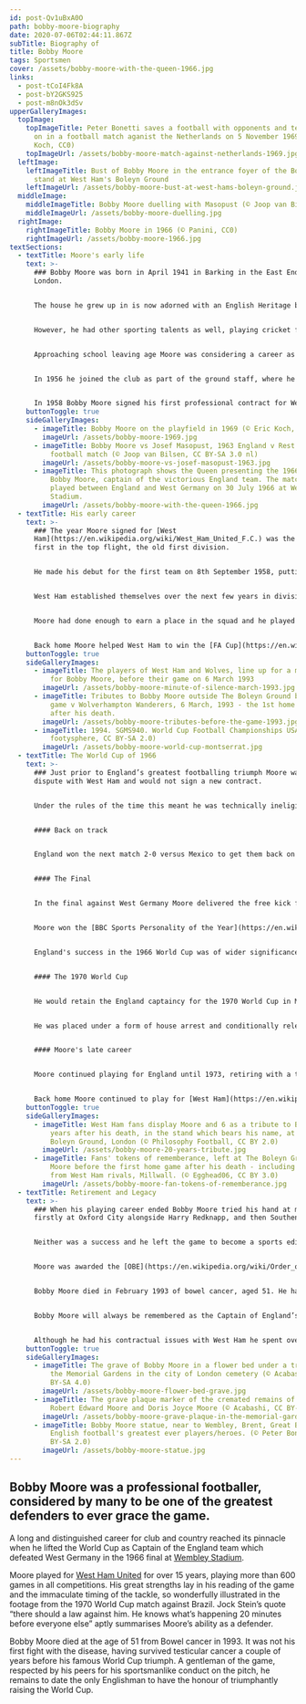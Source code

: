 ```yaml
---
id: post-Qv1uBxA0O
path: bobby-moore-biography
date: 2020-07-06T02:44:11.867Z
subTitle: Biography of
title: Bobby Moore
tags: Sportsmen
cover: /assets/bobby-moore-with-the-queen-1966.jpg
links:
  - post-tCoI4Fk8A
  - post-bY2GKS925
  - post-m8nOk3dSv
upperGalleryImages:
  topImage:
    topImageTitle: Peter Bonetti saves a football with opponents and teammates look
      on in a football match aganist the Netherlands on 5 November 1969 (© Eric
      Koch, CC0)
    topImageUrl: /assets/bobby-moore-match-against-netherlands-1969.jpg
  leftImage:
    leftImageTitle: Bust of Bobby Moore in the entrance foyer of the Bobby Moore
      stand at West Ham's Boleyn Ground
    leftImageUrl: /assets/bobby-moore-bust-at-west-hams-boleyn-ground.jpg
  middleImage:
    middleImageTitle: Bobby Moore duelling with Masopust (© Joop van Bilsen, CC0)
    middleImageUrl: /assets/bobby-moore-duelling.jpg
  rightImage:
    rightImageTitle: Bobby Moore in 1966 (© Panini, CC0)
    rightImageUrl: /assets/bobby-moore-1966.jpg
textSections:
  - textTitle: Moore's early life
    text: >-
      ### Bobby Moore was born in April 1941 in Barking in the East End of
      London.


      The house he grew up in is now adorned with an English Heritage blue plaque, the first footballer to be commemorated in this way. Moore loved his football growing up and played the game while at Barking Primary School and at Tom Hood school in Leytonstone, as well as for the Leyton district youth sides.


      However, he had other sporting talents as well, playing cricket for an Essex school’s team. Also in this cricket side was [Geoff Hurst](https://en.wikipedia.org/wiki/Geoff_Hurst), scorer of the world cup final hat-trick in 1966. English football fans will be forever relieved both Moore and Hurst ultimately chose the football route for their careers.


      Approaching school leaving age Moore was considering a career as a draughtsman when he was asked to attend coaching lessons at [West Ham](https://en.wikipedia.org/wiki/West_Ham_United_F.C.). He did not make a huge impression initially but he had an ethos to work hard on his game and to improve.


      In 1956 he joined the club as part of the ground staff, where he carried on receiving coaching and playing matches as part of the youth set-up. Senior players were heavily involved in coaching the younger players at the ‘academy’ and Moore was taken under the wing of [Malcolm Allison](https://en.wikipedia.org/wiki/Malcolm_Allison).


      In 1958 Bobby Moore signed his first professional contract for West Ham. Another influence on the young Moore was Ron Greenwood who was looking after the England Youth set up. Greenwood would later become manager at West Ham in 1961.
    buttonToggle: true
    sideGalleryImages:
      - imageTitle: Bobby Moore on the playfield in 1969 (© Eric Koch, CC BY-SA 3.0 nl)
        imageUrl: /assets/bobby-moore-1969.jpg
      - imageTitle: Bobby Moore vs Josef Masopust, 1963 England v Rest of the World
          football match (© Joop van Bilsen, CC BY-SA 3.0 nl)
        imageUrl: /assets/bobby-moore-vs-josef-masopust-1963.jpg
      - imageTitle: This photograph shows the Queen presenting the 1966 World Cup to
          Bobby Moore, captain of the victorious England team. The match was
          played between England and West Germany on 30 July 1966 at Wembley
          Stadium.
        imageUrl: /assets/bobby-moore-with-the-queen-1966.jpg
  - textTitle: His early career
    text: >-
      ### The year Moore signed for [West
      Ham](https://en.wikipedia.org/wiki/West_Ham_United_F.C.) was the club’s
      first in the top flight, the old first division.


      He made his debut for the first team on 8th September 1958, putting in an assured performance wearing the number 6 shirt in a 3-2 win against Manchester United. One man’s good fortune was another man’s bad luck as the player who made way for Moore was his mentor [Malcolm Allison](https://en.wikipedia.org/wiki/Malcolm_Allison), who had been working hard to recover from tuberculosis. Allison never played for West Ham in the top league, but graciously acknowledged the right decision had been made.


      West Ham established themselves over the next few years in division 1 and Moore was soon captaining the England youth side. He was called up to the England senior side for the first time in 1962, making his debut in a 4-0 win against Peru, the final warm up match before the 1962 World Cup finals.


      Moore had done enough to earn a place in the squad and he played in every game until England’s departure at the Quarter final stages. In 1963 he captained his country for the first time in only his 12th appearance and was given the captaincy permanently during friendlies played in 1964 when England had failed to advance to the latter stages of the European Championships.


      Back home Moore helped West Ham to win the [FA Cup](https://en.wikipedia.org/wiki/FA_Cup) in 1964 when they beat Preston North End 3-2 in the final. He would be awarded the Football Writer’s Association Footballer of the Year for that year. [Wembley](https://en.wikipedia.org/wiki/Wembley_Stadium) was going to prove to be a popular place for Moore as he returned there the following year with West Ham in the 1965 European Cup Winners Cup final, beating 1860 Munich 2-0. West Ham lost the two-leg League cup final in 1966 to West Brom, but this disappointment was about to be more than made up for.
    buttonToggle: true
    sideGalleryImages:
      - imageTitle: The players of West Ham and Wolves, line up for a minute's silence
          for Bobby Moore, before their game on 6 March 1993
        imageUrl: /assets/bobby-moore-minute-of-silence-march-1993.jpg
      - imageTitle: Tributes to Bobby Moore outside The Boleyn Ground before the home
          game v Wolverhampton Wanderers, 6 March, 1993 - the 1st home game
          after his death.
        imageUrl: /assets/bobby-moore-tributes-before-the-game-1993.jpg
      - imageTitle: 1994. SGMS940. World Cup Football Championships USA94 (©
          footysphere, CC BY-SA 2.0)
        imageUrl: /assets/bobby-moore-world-cup-montserrat.jpg
  - textTitle: The World Cup of 1966
    text: >-
      ### Just prior to England’s greatest footballing triumph Moore was in
      dispute with West Ham and would not sign a new contract.


      Under the rules of the time this meant he was technically ineligible to play for his country. Fortunately the dispute was resolved and the England Captain was able to take his place for the opening game against Uruguay, a disappointing goalless draw.


      #### Back on track


      England won the next match 2-0 versus Mexico to get them back on track, progressing out of the group and on to the final. Moore was ever present through the tournament, a calm and inspiring figure at the back.


      #### The Final


      In the final against West Germany Moore delivered the free kick from which [Geoff Hurst](https://en.wikipedia.org/wiki/Geoff_Hurst) headed the equaliser, bringing England back in to a game they went on to win 4-2 after extra-time. Ever the sporting gentleman Moore cleaned off his muddy hands before shaking the Queen’s hand and accepting the World Cup trophy from her. Bobby Moore had achieved every young footballer’s dream.


      Moore won the [BBC Sports Personality of the Year](https://en.wikipedia.org/wiki/BBC_Sports_Personality_of_the_Year_Award) award in 1966, the first footballer to do so.


      England's success in the 1966 World Cup was of wider significance in a decade in which the nation seemed to find its feet [post-World War Two](/british-history-timeline#1).


      #### The 1970 World Cup


      He would retain the England captaincy for the 1970 World Cup in Mexico, though controversy was to strike first. Days before the tournament was due to begin Moore was falsely accused of stealing an emerald bracelet while in Bogota, Colombia.


      He was placed under a form of house arrest and conditionally released just three days before the World Cup, though he was later cleared of the charge. It was far from the ideal preparations, but performances such as the one against Brazil and his laser-like precision tackle on Jarzhinio during that game showed Moore at his best. However, England could not repeat the feats of 1966, losing to West Germany in the quarter-finals 3-2 after extra-time.


      #### Moore's late career


      Moore continued playing for England until 1973, retiring with a then record 108 caps. He had overtaken teammate [Bobby Charlton's](/bobby-charlton-biography) record of 106 caps earlier that year. The record is now held by goal keeper Peter Shilton, who won 125 caps, with Moore sixth on the list.


      Back home Moore continued to play for [West Ham](https://en.wikipedia.org/wiki/West_Ham_United_F.C.) until 1974 when he left to join Fulham, where he remained until 1977. In one of those twists of fate the game often throws up Fulham reached the [FA Cup](https://en.wikipedia.org/wiki/FA_Cup) final in 1975, with the opponents at [Wembley Stadium](https://en.wikipedia.org/wiki/Wembley_Stadium) Moore’s former club of so many years, West Ham. Fulham lost 2-0 and following his spell there, Moore crossed the Atlantic and played for a couple of teams in the US.
    buttonToggle: true
    sideGalleryImages:
      - imageTitle: West Ham fans display Moore and 6 as a tribute to Bobby Moore twenty
          years after his death, in the stand which bears his name, at The
          Boleyn Ground, London (© Philosophy Football, CC BY 2.0)
        imageUrl: /assets/bobby-moore-20-years-tribute.jpg
      - imageTitle: Fans' tokens of rememberance, left at The Boleyn Ground for Bobby
          Moore before the first home game after his death - including those
          from West Ham rivals, Millwall. (© Egghead06, CC BY 3.0)
        imageUrl: /assets/bobby-moore-fan-tokens-of-rememberance.jpg
  - textTitle: Retirement and Legacy
    text: >-
      ### When his playing career ended Bobby Moore tried his hand at managing,
      firstly at Oxford City alongside Harry Redknapp, and then Southend.


      Neither was a success and he left the game to become a sports editor in 1986, a position he held until 1990 when he moved in to radio commentary. Yet he remained a popular and well respected figure and was one of a number of footballers who appeared in the film Escape to Victory.


      Moore was awarded the [OBE](https://en.wikipedia.org/wiki/Order_of_the_British_Empire) in 1967, just one of many accolades he would receive, including induction in to the football hall of fame in 2002. In 2007 his services to English football were recognised when a statue of Moore was unveiled outside the new [Wembley Stadium](https://en.wikipedia.org/wiki/Wembley_Stadium), while the following year West Ham retired the number 6 shirt in honour of their former Captain, 50 years after his debut for the club.


      Bobby Moore died in February 1993 of bowel cancer, aged 51. He had been married twice, meeting his first wife Tina in 1957 and marrying his second wife Stephanie in 1991. He had two children from his first marriage. Following his death Stephanie worked with Cancer Research to set up the [Bobby Moore Fund](https://www.cancerresearchuk.org/get-involved/become-a-partner/our-charity-partners/bobby-moore-fund), raising money and public awareness to help with life-saving research in to bowel cancer. To date over £27 million has been raised by the fund.


      Bobby Moore will always be remembered as the Captain of England’s first and so far only World Cup winning team. Of his 108 international appearances 90 of them were as Captain. Indeed England’s World Cup winning manager Alf Ramsey called Moore “the spirit and heartbeat of the team” without whom they would not have been victorious.


      Although he had his contractual issues with West Ham he spent over 15 years at the club, a time span almost unheard of in the modern game. One of the finest players ever, [Pele](https://en.wikipedia.org/wiki/Pel%C3%A9), referred to Bobby Moore as the greatest defender he ever played against, and one of the most iconic pictures from the 1970 World Cup shows the respect and admiration between two opponents as they swapped shirts following the Brazil versus England game.
    buttonToggle: true
    sideGalleryImages:
      - imageTitle: The grave of Bobby Moore in a flower bed under a tree in the lawn of
          the Memorial Gardens in the city of London cemetery (© Acabashi, CC
          BY-SA 4.0)
        imageUrl: /assets/bobby-moore-flower-bed-grave.jpg
      - imageTitle: The grave plaque marker of the cremated remains of Bobby Moore, and
          Robert Edward Moore and Doris Joyce Moore (© Acabashi, CC BY-SA 4.0)
        imageUrl: /assets/bobby-moore-grave-plaque-in-the-memorial-gardens.jpg
      - imageTitle: Bobby Moore statue, near to Wembley, Brent, Great Britain. One of
          English football's greatest ever players/heroes. (© Peter Bonnett, CC
          BY-SA 2.0)
        imageUrl: /assets/bobby-moore-statue.jpg
---
```

## Bobby Moore was a professional footballer, considered by many to be one of the greatest defenders to ever grace the game.

A long and distinguished career for club and country reached its pinnacle when he lifted the World Cup as Captain of the England team which defeated West Germany in the 1966 final at [Wembley Stadium](https://en.wikipedia.org/wiki/Wembley_Stadium).

Moore played for [West Ham United](https://en.wikipedia.org/wiki/West_Ham_United_F.C.) for over 15 years, playing more than 600 games in all competitions. His great strengths lay in his reading of the game and the immaculate timing of the tackle, so wonderfully illustrated in the footage from the 1970 World Cup match against Brazil. Jock Stein’s quote “there should a law against him. He knows what’s happening 20 minutes before everyone else” aptly summarises Moore’s ability as a defender.

Bobby Moore died at the age of 51 from Bowel cancer in 1993. It was not his first fight with the disease, having survived testicular cancer a couple of years before his famous World Cup triumph. A gentleman of the game, respected by his peers for his sportsmanlike conduct on the pitch, he remains to date the only Englishman to have the honour of triumphantly raising the World Cup.